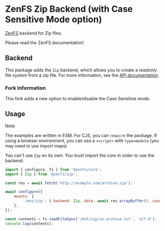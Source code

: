 # ZenFS Zip Backend (with Case Sensitive Mode option)

[ZenFS](https://github.com/zen-fs/core) backend for Zip files.

Please read the ZenFS documentation!

## Backend

This package adds the `Zip` backend, which allows you to create a _readonly_ file system from a zip file.
For more information, see the [API documentation](https://zen-fs.github.io/zip).

### Fork Information

This fork adds a new option to enable/disable the Case Sensitive mode.

## Usage

> [!NOTE]
> The examples are written in ESM.
> For CJS, you can `require` the package.
> If using a browser environment, you can use a `<script>` with `type=module` (you may need to use import maps)

You can't use `Zip` on its own. You must import the core in order to use the backend.

```js
import { configure, fs } from '@zenfs/core';
import { Zip } from '@zenfs/zip';

const res = await fetch('http://example.com/archive.zip');

await configure({
	mounts: {
		'/mnt/zip': { backend: Zip, data: await res.arrayBuffer(), caseSensitive: false },
	},
});

const contents = fs.readFileSync('/mnt/zip/in-archive.txt', 'utf-8');
console.log(contents);
```
